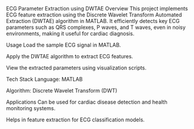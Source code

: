 ECG Parameter Extraction using DWTAE
Overview
This project implements ECG feature extraction using the Discrete Wavelet Transform Automated Extraction (DWTAE) algorithm in MATLAB. It efficiently detects key ECG parameters such as QRS complexes, P waves, and T waves, even in noisy environments, making it useful for cardiac diagnosis.

Usage
Load the sample ECG signal in MATLAB.

Apply the DWTAE algorithm to extract ECG features.

View the extracted parameters using visualization scripts.

Tech Stack
Language: MATLAB

Algorithm: Discrete Wavelet Transform (DWT)

Applications
Can be used for cardiac disease detection and health monitoring systems.

Helps in feature extraction for ECG classification models.
